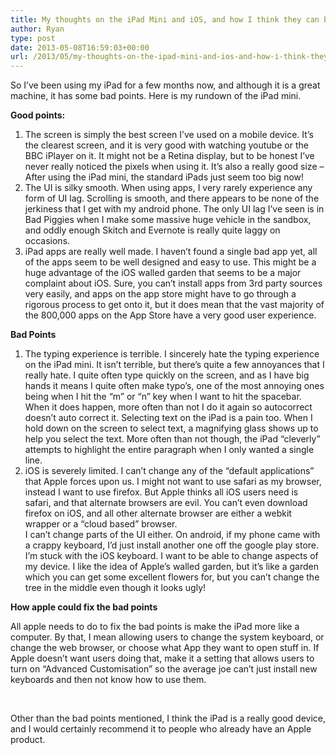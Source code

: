 ```yaml
---
title: My thoughts on the iPad Mini and iOS, and how I think they can be improved.
author: Ryan
type: post
date: 2013-05-08T16:59:03+00:00
url: /2013/05/my-thoughts-on-the-ipad-mini-and-ios-and-how-i-think-they-can-be-improved/
---
```


So I&#8217;ve been using my iPad for a few months now, and although it is a great machine, it has some bad points. Here is my rundown of the iPad mini.

**Good points:**

1. <span style="line-height: 13px;" data-mce-style="line-height: 13px;">The screen is simply the best screen I&#8217;ve used on a mobile device. It&#8217;s the clearest screen, and it is very good with watching youtube or the BBC iPlayer on it. It might not be a Retina display, but to be honest I&#8217;ve never really noticed the pixels when using it. It&#8217;s also a really good size &#8211; After using the iPad mini, the standard iPads just seem too big now!</span>
2. The UI is&nbsp;silky&nbsp;smooth. When using apps, I very rarely experience any form of UI lag. Scrolling is smooth, and there appears to be none of the jerkiness that I get with my android phone. The only UI lag I&#8217;ve seen is in Bad Piggies when I make some massive huge vehicle in the sandbox, and oddly enough Skitch and Evernote is really quite laggy on occasions.
3. iPad apps are really well made. I haven&#8217;t found a single bad app yet, all of the apps seem to be well designed and easy to use. This might be a huge advantage of the iOS walled garden that seems to be a major complaint about iOS. Sure, you can&#8217;t install apps from 3rd party sources very easily, and apps on the app store might have to go through a rigorous process to get onto it, but it does mean that the vast&nbsp;majority&nbsp;of the 800,000 apps on the App Store have a very good user experience.

**Bad Points**

1. <span style="line-height: 13px;">The typing experience is terrible. I sincerely hate the typing experience on the iPad mini. It isn&#8217;t terrible, but there&#8217;s quite a few annoyances that I really hate. I quite often type quickly on the screen, and as I have big hands it means I quite often make typo&#8217;s, one of the most annoying ones being when I hit the &#8220;m&#8221; or &#8220;n&#8221; key when I want to hit the spacebar. When it does happen, more often than not I do it again so autocorrect doesn&#8217;t&nbsp;auto correct&nbsp;it. Selecting text on the iPad is a pain too. When I hold down on the screen to select text, a magnifying glass shows up to help you select the text. More often than not though, the iPad &#8220;cleverly&#8221; attempts to highlight the entire paragraph when I only wanted a single line.</span>
2. iOS is severely limited. I can&#8217;t change any of the &#8220;default applications&#8221; that Apple forces upon us. I might not want to use safari as my browser, instead I want to use firefox. But Apple thinks all iOS users need is safari, and that alternate browsers are evil. You can&#8217;t even download firefox on iOS, and all other alternate browser are either a webkit wrapper or a &#8220;cloud based&#8221; browser.  
   I can&#8217;t change parts of the UI either. On android, if my phone came with a crappy keyboard, I&#8217;d just install&nbsp;another&nbsp;one off the google play store. I&#8217;m stuck with the iOS keyboard. I want to be able to change aspects of my device. I like the idea of Apple&#8217;s walled garden, but it&#8217;s like a garden which you can get some excellent flowers for, but you can&#8217;t change the tree in the middle even though it looks ugly!

**How apple could fix the bad points**

All apple needs to do to fix the bad points is make the iPad more like a computer. By that, I mean allowing users to change the system keyboard, or change the web browser, or choose what App they want to open stuff in. If Apple doesn&#8217;t want users doing that, make it a setting that allows users to turn on &#8220;Advanced Customisation&#8221; so the average joe can&#8217;t just install new keyboards and then not know how to use them.

<br data-mce-bogus="1" />

Other than the bad points mentioned, I think the iPad is a really good device, and I would certainly recommend it to people who already have an Apple product.
